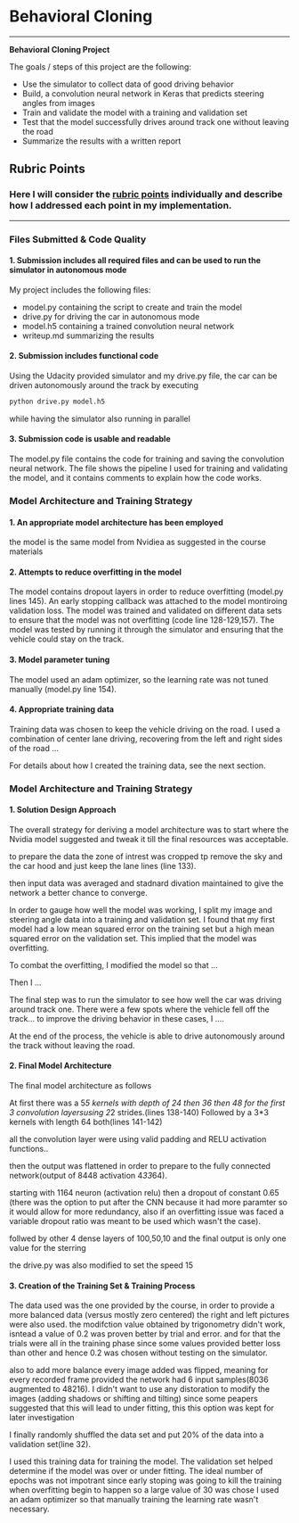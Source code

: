 # **Behavioral Cloning** 
---

**Behavioral Cloning Project**

The goals / steps of this project are the following:
* Use the simulator to collect data of good driving behavior
* Build, a convolution neural network in Keras that predicts steering angles from images
* Train and validate the model with a training and validation set
* Test that the model successfully drives around track one without leaving the road
* Summarize the results with a written report


[//]: # (Image References)

[image1]: ./examples/placeholder.png "Model Visualization"
[image2]: ./examples/placeholder.png "Grayscaling"
[image3]: ./examples/placeholder_small.png "Recovery Image"
[image4]: ./examples/placeholder_small.png "Recovery Image"
[image5]: ./examples/placeholder_small.png "Recovery Image"
[image6]: ./examples/placeholder_small.png "Normal Image"
[image7]: ./examples/placeholder_small.png "Flipped Image"

## Rubric Points
### Here I will consider the [rubric points](https://review.udacity.com/#!/rubrics/432/view) individually and describe how I addressed each point in my implementation.  

---
### Files Submitted & Code Quality

#### 1. Submission includes all required files and can be used to run the simulator in autonomous mode

My project includes the following files:
* model.py containing the script to create and train the model
* drive.py for driving the car in autonomous mode
* model.h5 containing a trained convolution neural network 
* writeup.md summarizing the results

#### 2. Submission includes functional code
Using the Udacity provided simulator and my drive.py file, the car can be driven autonomously around the track by executing 
```sh
python drive.py model.h5
```
while having the simulator also running in parallel  

#### 3. Submission code is usable and readable

The model.py file contains the code for training and saving the convolution neural network. The file shows the pipeline I used for training and validating the model, and it contains comments to explain how the code works.

### Model Architecture and Training Strategy

#### 1. An appropriate model architecture has been employed

the model is the same model from Nvidiea as suggested in the course materials

#### 2. Attempts to reduce overfitting in the model

The model contains dropout layers in order to reduce overfitting (model.py lines 145). 
An early stopping callback was attached to the model montiroing validation loss.
The model was trained and validated on different data sets to ensure that the model was not overfitting (code line 128-129,157). 
The model was tested by running it through the simulator and ensuring that the vehicle could stay on the track.

#### 3. Model parameter tuning

The model used an adam optimizer, so the learning rate was not tuned manually (model.py line 154).

#### 4. Appropriate training data

Training data was chosen to keep the vehicle driving on the road. I used a combination of center lane driving, recovering from the left and right sides of the road ... 

For details about how I created the training data, see the next section. 

### Model Architecture and Training Strategy

#### 1. Solution Design Approach

The overall strategy for deriving a model architecture was to start where the Nvidia model suggested and tweak it till the final resources was acceptable.

to prepare the data the zone of intrest was cropped tp remove the sky and the car hood and just keep the lane lines (line 133).

then input data was averaged and stadnard divation maintained to give the network a better chance to converge.

In order to gauge how well the model was working, I split my image and steering angle data into a training and validation set. I found that my first model had a low mean squared error on the training set but a high mean squared error on the validation set. This implied that the model was overfitting. 

To combat the overfitting, I modified the model so that ...

Then I ... 

The final step was to run the simulator to see how well the car was driving around track one. There were a few spots where the vehicle fell off the track... to improve the driving behavior in these cases, I ....

At the end of the process, the vehicle is able to drive autonomously around the track without leaving the road.

#### 2. Final Model Architecture

The final model architecture as follows 

At first there was a 5*5 kernels with depth of 24 then 36 then 48 for the first 3 convolution layersusing 2*2 strides.(lines 138-140)
Followed by a 3*3 kernels with length 64 both(lines 141-142)

all the convolution layer were using valid padding and RELU activation functions..

then the output was flattened in order to prepare to the fully connected network(output of 8448 activation 4*33*64).

starting with 1164 neuron (activation relu) then a dropout of constant 0.65 (there was the option to put after the CNN because it had more paramter so it would allow for more redundancy, also if an overfitting issue was faced a variable dropout ratio was meant to be used which wasn't the case).

follwed by other 4 dense layers of 100,50,10 and the final output is only one value for the sterring

the drive.py was also modified to set the speed 15


#### 3. Creation of the Training Set & Training Process

The data used was the one provided by the course, in order to provide a more balanced data (versus mostly zero centered) the right and left pictures were also used.
the modifction value obtained by trigonometry didn't work, isntead a value of 0.2 was proven better by trial and error.
and for that the trials were all ín the training phase since some values provided better loss than other and hence 0.2 was chosen without testing on the simulator.

also to add more balance every image added was flipped, meaning for every recorded frame provided the network had 6 input samples(8036 augmented to 48216).
I didn't want to use any distoration to modify the images (adding shadows or shifting and tilting) since some peapers suggested that this will lead to under fitting, this this option was kept for later investigation 


I finally randomly shuffled the data set and put 20% of the data into a validation set(line 32). 

I used this training data for training the model. The validation set helped determine if the model was over or under fitting. The ideal number of epochs was not impotrant since early stoping was going to kill the training when overfitting begin to happen so a large value of 30 was chose
I used an adam optimizer so that manually training the learning rate wasn't necessary.
